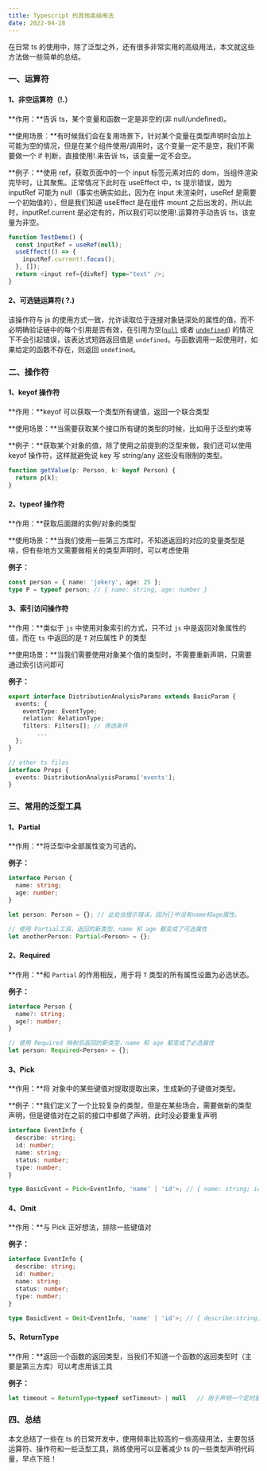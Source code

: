```yaml
---
title: Typescript 的其他高级用法
date: 2022-04-28
---
```


在日常 ts 的使用中，除了泛型之外，还有很多非常实用的高级用法，本文就这些方法做一些简单的总结。

### 一、运算符

#### 1、非空运算符（!.）

**作用：**告诉 ts，某个变量和函数一定是非空的(非 null/undefined)。

**使用场景：**有时候我们会在复用场景下，针对某个变量在类型声明时会加上可能为空的情况，但是在某个组件使用/调用时，这个变量一定不是空，我们不需要做一个 if 判断，直接使用!.来告诉 ts，该变量一定不会空。

**例子：**使用 ref，获取页面中的一个 input 标签元素对应的 dom，当组件渲染完毕时，让其聚焦。正常情况下此时在 useEffect 中，ts 提示错误，因为 inputRef 可能为 null（事实也确实如此，因为在 input 未渲染时，useRef 是需要一个初始值的），但是我们知道 useEffect 是在组件 mount 之后出发的，所以此时，inputRef.current 是必定有的，所以我们可以使用!.运算符手动告诉 ts，该变量为非空。

```typescript
function TestDemo() {
  const inputRef = useRef(null);
  useEffect(() => {
    inputRef.current!.focus();
  }, []);
  return <input ref={divRef} type="text" />;
}
```

#### 2、可选链运算符( ?.)

该操作符与 js 的使用方式一致，允许读取位于连接对象链深处的属性的值，而不必明确验证链中的每个引用是否有效，在引用为空([`null`](https://developer.mozilla.org/zh-CN/docs/Web/JavaScript/Reference/Global_Objects/null) 或者 [`undefined`](https://developer.mozilla.org/zh-CN/docs/Web/JavaScript/Reference/Global_Objects/undefined)) 的情况下不会引起错误，该表达式短路返回值是 `undefined`。与函数调用一起使用时，如果给定的函数不存在，则返回 `undefined`。

### 二、操作符

#### 1、keyof 操作符

**作用：**keyof 可以获取一个类型所有键值，返回一个联合类型

**使用场景：**当需要获取某个接口所有键的类型的时候，比如用于泛型约束等

**例子：**获取某个对象的值，除了使用之前提到的泛型来做，我们还可以使用 keyof 操作符，这样就避免说 key 写 string/any 这些没有限制的类型。

```typescript
function getValue(p: Person, k: keyof Person) {
  return p[k];
}
```

#### 2、typeof 操作符

**作用：**获取后面跟的实例/对象的类型

**使用场景：**当我们使用一些第三方库时，不知道返回的对应的变量类型是啥，但有些地方又需要做相关的类型声明时，可以考虑使用

**例子：**

```typescript
const person = { name: 'jokery', age: 25 };
type P = typeof person; // { name: string, age: number }
```

#### 3、索引访问操作符

**作用：**类似于 `js` 中使用对象索引的方式，只不过 `js` 中是返回对象属性的值，而在 `ts` 中返回的是 `T` 对应属性 P 的类型

**使用场景：**当我们需要使用对象某个值的类型时，不需要重新声明，只需要通过索引访问即可

**例子：**

```typescript
export interface DistributionAnalysisParams extends BasicParam {
  events: {
  	eventType: EventType;
  	relation: RelationType;
  	filters: Filters[]; // 筛选条件
		...
  };
}

// other ts files
interface Props {
  events: DistributionAnalysisParams['events'];
}
```

### 三、常用的泛型工具

#### 1、Partial

**作用：**将泛型中全部属性变为可选的。

**例子：**

```typescript
interface Person {
  name: string;
  age: number;
}

let person: Person = {}; // 此处会提示错误，因为{}中没有name和age属性。

// 使用 Partial工具，返回的新类型，name 和 age 都变成了可选属性
let anotherPerson: Partial<Person> = {};
```

#### 2、Required

**作用：**和 `Partial` 的作用相反，用于将 `T` 类型的所有属性设置为必选状态。

**例子：**

```typescript
interface Person {
  name?: string;
  age?: number;
}

// 使用 Required 映射后返回的新类型，name 和 age 都变成了必选属性
let person: Required<Person> = {};
```

#### 3、Pick

**作用：**将 对象中的某些键值对提取提取出来，生成新的子键值对类型。

**例子：**我们定义了一个比较复杂的类型，但是在某些场合，需要做新的类型声明，但是键值对在之前的接口中都做了声明，此时没必要重复声明

```typescript
interface EventInfo {
  describe: string;
  id: number;
  name: string;
  status: number;
  type: number;
}

type BasicEvent = Pick<EventInfo, 'name' | 'id'>; // { name: string; id: number; }
```

#### 4、Omit

**作用：**与 Pick 正好想法，排除一些键值对

**例子：**

```typescript
interface EventInfo {
  describe: string;
  id: number;
  name: string;
  status: number;
  type: number;
}

type BasicEvent = Omit<EventInfo, 'name' | 'id'>; // { describe:string; status:number; type:number }
```

#### 5、ReturnType

**作用：**返回一个函数的返回类型，当我们不知道一个函数的返回类型时（主要是第三方库）可以考虑用该工具

**例子：**

```typescript
let timeout = ReturnType<typeof setTimeout> | null   // 用于声明一个定时器类型
```

### 四、总结

本文总结了一些在 ts 的日常开发中，使用频率比较高的一些高级用法，主要包括运算符、操作符和一些泛型工具，熟练使用可以显著减少 ts 的一些类型声明代码量，早点下班！
